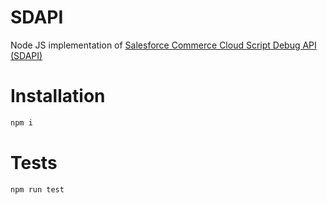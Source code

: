 # SDAPI

Node JS implementation of [Salesforce Commerce Cloud Script Debug API (SDAPI)](https://documentation.b2c.commercecloud.salesforce.com/DOC1/topic/com.demandware.dochelp/ScriptDebuggerAPI/latest/usage/ScriptDebuggerAPI.html)

# Installation 

```bash
npm i
```

# Tests

```bash
npm run test
```